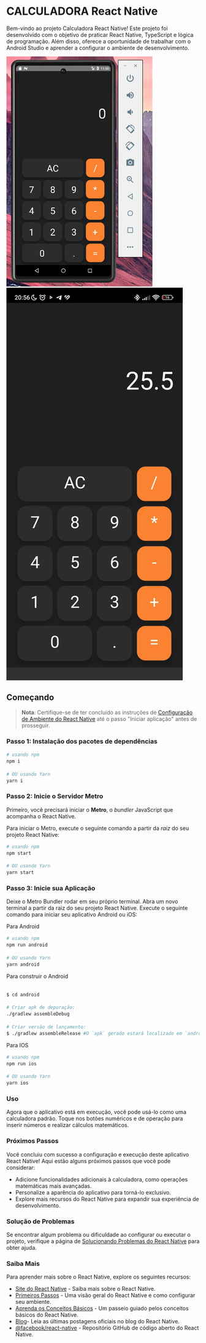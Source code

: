 # CALCULADORA React Native

Bem-vindo ao projeto Calculadora React Native! Este projeto foi desenvolvido com o objetivo de praticar React Native, TypeScript e lógica de programação. Além disso, oferece a oportunidade de trabalhar com o Android Studio e aprender a configurar o ambiente de desenvolvimento.

![Logo do Markdown](src/assets/app/image-1.png)
![Logo do Markdown](src/assets/app/image-2.jpeg)

## Começando

> **Nota**: Certifique-se de ter concluído as instruções de [Configuração de Ambiente do React Native](https://reactnative.dev/docs/environment-setup) até o passo "Iniciar aplicação" antes de prosseguir.

### Passo 1: Instalação dos pacotes de dependências

```bash
# usando npm
npm i

# OU usando Yarn
yarn i
```

### Passo 2: Inicie o Servidor Metro

Primeiro, você precisará iniciar o **Metro**, o _bundler_ JavaScript que acompanha o React Native.

Para iniciar o Metro, execute o seguinte comando a partir da _raiz_ do seu projeto React Native:

```bash
# usando npm
npm start

# OU usando Yarn
yarn start
```

### Passo 3: Inicie sua Aplicação

Deixe o Metro Bundler rodar em seu próprio terminal. Abra um novo terminal a partir da raiz do seu projeto React Native. Execute o seguinte comando para iniciar seu aplicativo Android ou iOS:

Para Android

```bash
# usando npm
npm run android

# OU usando Yarn
yarn android

```

Para construir o Android

```bash

$ cd android

# Criar apk de depuração:
./gradlew assembleDebug

# Criar versão de lançamento:
$ ./gradlew assembleRelease #O `apk` gerado estará localizado em `android/app/build/outputs/apk`


```

Para IOS

```bash
# usando npm
npm run ios

# OU usando Yarn
yarn ios
```

### Uso

Agora que o aplicativo está em execução, você pode usá-lo como uma calculadora padrão. Toque nos botões numéricos e de operação para inserir números e realizar cálculos matemáticos.

### Próximos Passos

Você concluiu com sucesso a configuração e execução deste aplicativo React Native! Aqui estão alguns próximos passos que você pode considerar:

- Adicione funcionalidades adicionais à calculadora, como operações matemáticas mais avançadas.
- Personalize a aparência do aplicativo para torná-lo exclusivo.
- Explore mais recursos do React Native para expandir sua experiência de desenvolvimento.

### Solução de Problemas

Se encontrar algum problema ou dificuldade ao configurar ou executar o projeto, verifique a página de [Solucionando Problemas do React Native](https://reactnative.dev/docs/troubleshooting) para obter ajuda.

### Saiba Mais

Para aprender mais sobre o React Native, explore os seguintes recursos:

- [Site do React Native](https://reactnative.dev/) - Saiba mais sobre o React Native.
- [Primeiros Passos](https://reactnative.dev/docs/environment-setup) - Uma visão geral do React Native e como configurar seu ambiente.
- [Aprenda os Conceitos Básicos](https://reactnative.dev/docs/getting-started) - Um passeio guiado pelos conceitos básicos do React Native.
- [Blog](https://reactnative.dev/blog)- Leia as últimas postagens oficiais no blog do React Native.
- [@facebook/react-native](https://github.com/facebook/react-native) - Repositório GitHub de código aberto do React Native.
